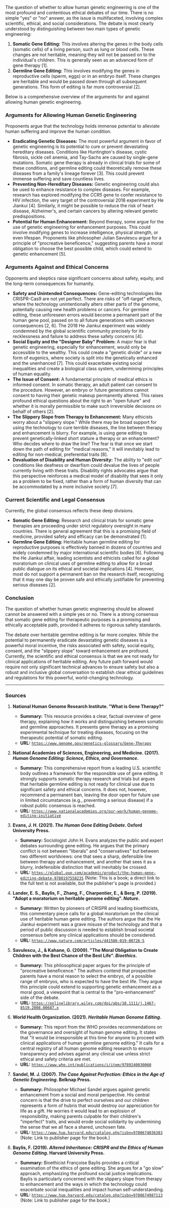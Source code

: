 The question of whether to allow human genetic engineering is one of the most profound and contentious ethical debates of our time. There is no simple "yes" or "no" answer, as the issue is multifaceted, involving complex scientific, ethical, and social considerations. The debate is most clearly understood by distinguishing between two main types of genetic engineering:

1.  **Somatic Gene Editing:** This involves altering the genes in the body cells (somatic cells) of a living person, such as lung or blood cells. These changes are not heritable, meaning they will not be passed on to the individual's children. This is generally seen as an advanced form of gene therapy [1].
2.  **Germline Gene Editing:** This involves modifying the genes in reproductive cells (sperm, eggs) or in an embryo itself. These changes are heritable and would be passed down through all subsequent generations. This form of editing is far more controversial [2].

Below is a comprehensive overview of the arguments for and against allowing human genetic engineering.

### Arguments for Allowing Human Genetic Engineering

Proponents argue that the technology holds immense potential to alleviate human suffering and improve the human condition.

*   **Eradicating Genetic Diseases:** The most powerful argument in favor of genetic engineering is its potential to cure or prevent devastating hereditary diseases. Conditions like Huntington's disease, cystic fibrosis, sickle cell anemia, and Tay-Sachs are caused by single-gene mutations. Somatic gene therapy is already in clinical trials for some of these conditions, and germline editing could theoretically remove these diseases from a family's lineage forever [3]. This could prevent immense suffering and save countless lives.
*   **Preventing Non-Hereditary Diseases:** Genetic engineering could also be used to enhance resistance to complex diseases. For example, research has explored modifying the *CCR5* gene to confer resistance to HIV infection, the very target of the controversial 2018 experiment by He Jiankui [4]. Similarly, it might be possible to reduce the risk of heart disease, Alzheimer's, and certain cancers by altering relevant genetic predispositions.
*   **Potential for Human Enhancement:** Beyond therapy, some argue for the use of genetic engineering for enhancement purposes. This could involve modifying genes to increase intelligence, physical strength, or even lifespan. Proponents like philosopher Julian Savulescu argue for a principle of "procreative beneficence," suggesting parents have a moral obligation to choose the best possible child, which could extend to genetic enhancement [5].

### Arguments Against and Ethical Concerns

Opponents and skeptics raise significant concerns about safety, equity, and the long-term consequences for humanity.

*   **Safety and Unintended Consequences:** Gene-editing technologies like CRISPR-Cas9 are not yet perfect. There are risks of "off-target" effects, where the technology unintentionally alters other parts of the genome, potentially causing new health problems or cancers. For germline editing, these unforeseen errors would become a permanent part of the human gene pool, passed on to all future generations with unknown consequences [2, 6]. The 2018 He Jiankui experiment was widely condemned by the global scientific community precisely for its recklessness and failure to address these safety concerns [4].
*   **Social Equity and the "Designer Baby" Problem:** A major fear is that genetic engineering, especially for enhancement, would only be accessible to the wealthy. This could create a "genetic divide" or a new form of eugenics, where society is split into the genetically enhanced and the unenhanced [7]. This could exacerbate existing social inequalities and create a biological class system, undermining principles of human equality.
*   **The Issue of Consent:** A fundamental principle of medical ethics is informed consent. In somatic therapy, an adult patient can consent to the procedure. However, an embryo or future generations cannot consent to having their genetic makeup permanently altered. This raises profound ethical questions about the right to an "open future" and whether it is morally permissible to make such irreversible decisions on behalf of others [2].
*   **The Slippery Slope from Therapy to Enhancement:** Many ethicists worry about a "slippery slope." While there may be broad support for using the technology to cure terrible diseases, the line between therapy and enhancement is blurry. For example, is using gene editing to prevent genetically-linked short stature a therapy or an enhancement? Who decides where to draw the line? The fear is that once we start down the path of editing for "medical reasons," it will inevitably lead to editing for non-medical, preferential traits [8].
*   **Devaluation of Disability and Human Diversity:** The ability to "edit out" conditions like deafness or dwarfism could devalue the lives of people currently living with these traits. Disability rights advocates argue that this perspective reinforces a medical model of disability that sees it only as a problem to be fixed, rather than a form of human diversity that can be accommodated by a more inclusive society [7].

### Current Scientific and Legal Consensus

Currently, the global consensus reflects these deep divisions.

*   **Somatic Gene Editing:** Research and clinical trials for somatic gene therapies are proceeding under strict regulatory oversight in many countries. There is general agreement that this is a promising field of medicine, provided safety and efficacy can be demonstrated [1].
*   **Germline Gene Editing:** Heritable human germline editing for reproductive purposes is effectively banned in dozens of countries and widely condemned by major international scientific bodies [6]. Following the He Jiankui affair, leading scientists and ethicists called for a global moratorium on clinical uses of germline editing to allow for a broad public dialogue on its ethical and societal implications [4]. However, most do not support a permanent ban on the research itself, recognizing that it may one day be proven safe and ethically justifiable for preventing serious diseases [2].

### Conclusion

The question of whether human genetic engineering should be allowed cannot be answered with a simple yes or no. There is a strong consensus that somatic gene editing for therapeutic purposes is a promising and ethically acceptable path, provided it adheres to rigorous safety standards.

The debate over heritable germline editing is far more complex. While the potential to permanently eradicate devastating genetic diseases is a powerful moral incentive, the risks associated with safety, social equity, consent, and the "slippery slope" toward enhancement are profound. Currently, the scientific and ethical consensus is that we are not ready for clinical applications of heritable editing. Any future path forward would require not only significant technical advances to ensure safety but also a robust and inclusive global conversation to establish clear ethical guidelines and regulations for this powerful, world-changing technology.

***

### Sources

1.  **National Human Genome Research Institute. "What is Gene Therapy?"**
    *   **Summary:** This resource provides a clear, factual overview of gene therapy, explaining how it works and distinguishing between somatic and germline approaches. It presents gene therapy as a promising experimental technique for treating diseases, focusing on the therapeutic potential of somatic editing.
    *   **URL:** [`https://www.genome.gov/genetics-glossary/Gene-Therapy`](https://www.genome.gov/genetics-glossary/Gene-Therapy)

2.  **National Academies of Sciences, Engineering, and Medicine. (2017). *Human Genome Editing: Science, Ethics, and Governance*.**
    *   **Summary:** This comprehensive report from a leading U.S. scientific body outlines a framework for the responsible use of gene editing. It strongly supports somatic therapy research and trials but argues that heritable germline editing is not ready for clinical use due to significant safety and ethical concerns. It does not, however, recommend a permanent ban, leaving the door open for future use in limited circumstances (e.g., preventing a serious disease) if a robust public consensus is reached.
    *   **URL:** [`https://www.nationalacademies.org/our-work/human-genome-editing-initiative`](https://www.nationalacademies.org/our-work/human-genome-editing-initiative)

3.  **Evans, J. H. (2021). *The Human Gene Editing Debate*. Oxford University Press.**
    *   **Summary:** Sociologist John H. Evans analyzes the public and expert debates surrounding gene editing. He argues that the primary conflict is not between "liberals" and "conservatives" but between two different worldviews: one that sees a sharp, defensible line between therapy and enhancement, and another that sees it as a blurry, indefensible distinction that will inevitably be crossed.
    *   **URL:** [`https://global.oup.com/academic/product/the-human-gene-editing-debate-9780197558235`](https://global.oup.com/academic/product/the-human-gene-editing-debate-9780197558235) (Note: This is a book; a direct link to the full text is not available, but the publisher's page is provided.)

4.  **Lander, E. S., Baylis, F., Zhang, F., Charpentier, E., & Berg, P. (2019). "Adopt a moratorium on heritable genome editing". *Nature*.**
    *   **Summary:** Written by pioneers of CRISPR and leading bioethicists, this commentary piece calls for a global moratorium on the clinical use of heritable human gene editing. The authors argue that the He Jiankui experiment was a grave misuse of the technology and that a period of public discussion is needed to establish broad societal consensus before any clinical applications should be considered.
    *   **URL:** [`https://www.nature.com/articles/d41586-019-00726-5`](https://www.nature.com/articles/d41586-019-00726-5)

5.  **Savulescu, J., & Kahane, G. (2009). "The Moral Obligation to Create Children with the Best Chance of the Best Life". *Bioethics*.**
    *   **Summary:** This philosophical paper argues for the principle of "procreative beneficence." The authors contend that prospective parents have a moral reason to select the embryo, of a possible range of embryos, who is expected to have the best life. They argue this principle could extend to supporting genetic enhancement as a moral good, a viewpoint that is central to the "pro-enhancement" side of the debate.
    *   **URL:** [`https://onlinelibrary.wiley.com/doi/abs/10.1111/j.1467-8519.2008.00687.x`](https://onlinelibrary.wiley.com/doi/abs/10.1111/j.1467-8519.2008.00687.x)

6.  **World Health Organization. (2021). *Heritable Human Genome Editing*.**
    *   **Summary:** This report from the WHO provides recommendations on the governance and oversight of human genome editing. It states that "it would be irresponsible at this time for anyone to proceed with clinical applications of human germline genome editing." It calls for a central registry of all human genome editing research to ensure transparency and advises against any clinical use unless strict ethical and safety criteria are met.
    *   **URL:** [`https://www.who.int/publications/i/item/9789240030060`](https://www.who.int/publications/i/item/9789240030060)

7.  **Sandel, M. J. (2007). *The Case Against Perfection: Ethics in the Age of Genetic Engineering*. Belknap Press.**
    *   **Summary:** Philosopher Michael Sandel argues against genetic enhancement from a social and moral perspective. His central concern is that the drive to perfect ourselves and our children represents a form of hubris that would destroy our appreciation for life as a gift. He worries it would lead to an explosion of responsibility, making parents culpable for their children's "imperfect" traits, and would erode social solidarity by undermining the sense that we all face a shared, unchosen fate.
    *   **URL:** [`https://www.hup.harvard.edu/catalog.php?isbn=9780674036383`](https://www.hup.harvard.edu/catalog.php?isbn=9780674036383) (Note: Link to publisher page for the book.)

8.  **Baylis, F. (2019). *Altered Inheritance: CRISPR and the Ethics of Human Genome Editing*. Harvard University Press.**
    *   **Summary:** Bioethicist Françoise Baylis provides a critical examination of the ethics of gene editing. She argues for a "go slow" approach, emphasizing the profound social justice implications. Baylis is particularly concerned with the slippery slope from therapy to enhancement and the ways in which the technology could exacerbate social inequalities and impact human self-understanding.
    *   **URL:** [`https://www.hup.harvard.edu/catalog.php?isbn=9780674987113`](https://www.hup.harvard.edu/catalog.php?isbn=9780674987113) (Note: Link to publisher page for the book.)